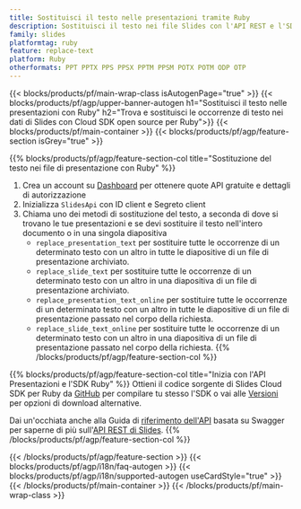 ```yaml
---
title: Sostituisci il testo nelle presentazioni tramite Ruby
description: Sostituisci il testo nei file Slides con l'API REST e l'SDK Ruby open source
family: slides
platformtag: ruby
feature: replace-text
platform: Ruby
otherformats: PPT PPTX PPS PPSX PPTM PPSM POTX POTM ODP OTP
---
```


{{< blocks/products/pf/main-wrap-class isAutogenPage="true" >}}
{{< blocks/products/pf/agp/upper-banner-autogen h1="Sostituisci il testo nelle presentazioni con Ruby" h2="Trova e sostituisci le occorrenze di testo nei dati di Slides con Cloud SDK open source per Ruby">}}
{{< blocks/products/pf/main-container >}}
{{< blocks/products/pf/agp/feature-section isGrey="true" >}}

{{% blocks/products/pf/agp/feature-section-col title="Sostituzione del testo nei file di presentazione con Ruby" %}}
1. Crea un account su <a href="https://dashboard.aspose.cloud/">Dashboard</a> per ottenere quote API gratuite e dettagli di autorizzazione
1. Inizializza ```SlidesApi``` con ID client e Segreto client
1. Chiama uno dei metodi di sostituzione del testo, a seconda di dove si trovano le tue presentazioni e se devi sostituire il testo nell'intero documento o in una singola diapositiva
    - ```replace_presentation_text``` per sostituire tutte le occorrenze di un determinato testo con un altro in tutte le diapositive di un file di presentazione archiviato.
    - ```replace_slide_text``` per sostituire tutte le occorrenze di un determinato testo con un altro in una diapositiva di un file di presentazione archiviato.
    - ```replace_presentation_text_online``` per sostituire tutte le occorrenze di un determinato testo con un altro in tutte le diapositive di un file di presentazione passato nel corpo della richiesta.
    - ```replace_slide_text_online``` per sostituire tutte le occorrenze di un determinato testo con un altro in una diapositiva di un file di presentazione passato nel corpo della richiesta.
{{% /blocks/products/pf/agp/feature-section-col %}}

{{% blocks/products/pf/agp/feature-section-col title="Inizia con l'API Presentazioni e l'SDK Ruby" %}}
Ottieni il codice sorgente di Slides Cloud SDK per Ruby da [GitHub](https://github.com/aspose-slides-cloud/aspose-slides-cloud-ruby) per compilare tu stesso l'SDK o vai alle [Versioni](https://releases.aspose.cloud/) per opzioni di download alternative.

Dai un'occhiata anche alla Guida di [riferimento dell'API](https://apireference.aspose.cloud/slides/) basata su Swagger per saperne di più sull'[API REST di Slides](https://products.aspose.cloud/slides/curl/).
{{% /blocks/products/pf/agp/feature-section-col %}}

{{< /blocks/products/pf/agp/feature-section >}}
{{< blocks/products/pf/agp/i18n/faq-autogen >}}
{{< blocks/products/pf/agp/i18n/supported-autogen useCardStyle="true" >}}
{{< /blocks/products/pf/main-container >}}
{{< /blocks/products/pf/main-wrap-class >}}